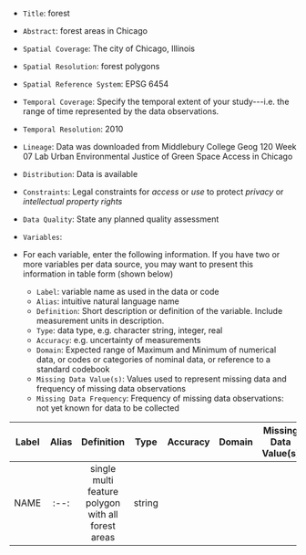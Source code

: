 - `Title`: forest
- `Abstract`: forest areas in Chicago
- `Spatial Coverage`: The city of Chicago, Illinois
- `Spatial Resolution`: forest polygons
- `Spatial Reference System`: EPSG 6454
- `Temporal Coverage`: Specify the temporal extent of your study---i.e. the range of time represented by the data observations.
- `Temporal Resolution`: 2010
- `Lineage`: Data was downloaded from Middlebury College Geog 120 Week 07 Lab Urban Environmental Justice of Green Space Access in Chicago
- `Distribution`: Data is available 
- `Constraints`: Legal constraints for *access* or *use* to protect *privacy* or *intellectual property rights*
- `Data Quality`: State any planned quality assessment
- `Variables`:

- For each variable, enter the following information. If you have two or more variables per data source, you may want to present this information in table form (shown below)
  - `Label`: variable name as used in the data or code
  - `Alias`: intuitive natural language name
  - `Definition`: Short description or definition of the variable. Include measurement units in description.
  - `Type`: data type, e.g. character string, integer, real
  - `Accuracy`: e.g. uncertainty of measurements
  - `Domain`: Expected range of Maximum and Minimum of numerical data, or codes or categories of nominal data, or reference to a standard codebook
  - `Missing Data Value(s)`: Values used to represent missing data and frequency of missing data observations
  - `Missing Data Frequency`: Frequency of missing data observations: not yet known for data to be collected

| Label | Alias | Definition | Type | Accuracy | Domain | Missing Data Value(s) | Missing Data Frequency |
| :--: | :--: | :--: | :--: | :--: | :--: | :--: | :--: |
|  NAME | :--: | single multi feature polygon with all forest areas | string | 
